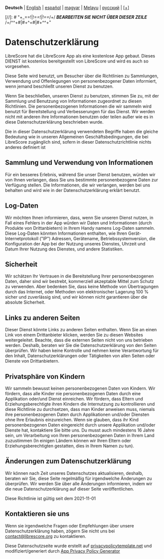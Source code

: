 <div dir="ltr" align="left">

‎**Deutsch** | ‎[English](/docs/en/PRIVACY-POLICY.md) | ‎[español](/docs/es/POLÍTICA-DE-PRIVACIDAD.md) | ‎[magyar](/docs/hu/ADATVÉDELMI-IRÁNYELVEK.md) | ‎[Melayu](/docs/ms/DASAR-PRIVASI.md) | ‎[русский](/docs/ru/ПОЛИТИКА-КОНФИДЕНЦИАЛЬНОСТИ.md) | ‎[[+]](https://weblate.librescore.org/projects/librescore/docs)

[//]: # "\+\_==!|!=_=!|!==_/+/ ***BEARBEITEN SIE NICHT ÜBER DIESER ZEILE*** /+/^^+#|#+^+#|#+^^\+\"

# Datenschutzerklärung

LibreScore hat die LibreScore App als eine kostenlose App gebaut. Dieses DIENST ist kostenlos bereitgestellt von LibreScore und wird es auch so vorgesehen.

Diese Seite wird benutzt, um Besucher über die Richtlinien zu Sammlungen, Verwendung und Offenlegungen von personenbezogener Daten informiert, wenn jemand beschließt unseren Dienst zu benutzen.

Wenn Sie beschließen, unseren Dienst zu benutzen, stimmen Sie zu, mit der Sammlung und Benutzung von Informationen zugeordnet zu diesen Richtlinien. Die personenbezogenen Informationen die wir sammeln wird benutzt für Bereitstellung und Verbesserungen für das Dienst. Wir werden nicht mit anderen ihre Informationen benutzen oder teilen außer wie es in diese Datenschutzerklärung beschrieben wurde.

Die in dieser Datenschutzerklärung verwendeten Begriffe haben die gleiche Bedeutung wie in unseren Allgemeinen Geschäftsbedingungen, die bei LibreScore zugänglich sind, sofern in dieser Datenschutzrichtlinie nichts anderes definiert ist

## Sammlung und Verwendung von Informationen

Für ein besseres Erlebnis, während Sie unser Dienst benutzen, würden wir von Ihnen verlangen, dass Sie uns bestimmte personenbezogene Daten zur Verfügung stellen. Die Informationen, die wir verlangen, werden bei uns behalten und wird wie in der Datenschutzerklärung erklärt benutzt.

## Log-Daten

Wir möchten Ihnen informieren, dass, wenn Sie unseren Dienst nutzen, in Fall eines Fehlers in der App würden wir Daten und Informationen (durch Produkte von Drittanbietern) in Ihrem Handy namens Log-Daten sammeln. Diese Log-Daten könnten Informationen enthalten, wie Ihren Gerät-Internetprotokoll (\"IP\") Adressen, Gerätename, Betriebssystemversion, die Konfiguration der App bei der Nutzung unseres Dienstes, Uhrzeit und Datum Ihrer Nutzung des Dienstes, und andere Statistiken.

## Sicherheit

Wir schätzen Ihr Vertrauen in die Bereitstellung Ihrer personenbezogenen Daten, daher sind wir bestrebt, kommerziell akzeptable Mittel zum Schutz zu verwenden. Aber bedenken Sie, dass keine Methode von Übertragungen durch das Internet, oder Methoden von elektronischer Lagerung 100 % sicher und zuverlässig sind, und wir können nicht garantieren über die absolute Sicherheit.

## Links zu anderen Seiten

Dieser Dienst könnte Links zu anderen Seiten enthalten. Wenn Sie an einen Link von einem Drittanbieter klicken, werden Sie zu diesen Websites weitergeleitet. Beachte, dass die externen Seiten nicht von uns betrieben werden. Deshalb, beraten wir Sie die Datenschutzerklärung von den Seiten überprüfen. Wir haben keine Kontrolle und nehmen keine Verantwortung für den Inhalt, Datenschutzerklärungen oder Tätigkeiten von allen Seiten oder Dienste von Drittanbietern.

## Privatsphäre von Kindern

Wir sammeln bewusst keinen personenbezogenen Daten von Kindern. Wir fördern, dass alle Kinder nie personenbezogenen Daten durch eine Applikation oder/und Dienst einreichen. Wir fördern, dass Eltern und Erziehungsberechtigte ihren Kindern die Internutzung zu kontrollieren und diese Richtlinie zu durchsetzen, dass man Kinder anweisen muss, niemals ihre personenbezogenen Daten durch Applikationen und/oder Diensten ohne Ihre Erlaubnis einzureichen. Wenn sie glauben, dass ihr Kind personenbezogenen Daten eingereicht durch unsere Applikation und/oder Dienste hat, kontaktiere Sie bitte uns. Du musst auch mindestens 16 Jahre sein, um Verarbeitung von Ihren personenbezogenen Daten in Ihrem Land zuzustimmen (In einigen Ländern können wir Ihren Eltern oder Erziehungsberechtigten gestatten, dies in Ihrem Namen zu tun).

## Änderungen zum Datenschutzerklärung

Wir können nach Zeit unseres Datenschutzes aktualisieren, deshalb, beraten wir Sie, diese Seite regelmäßig für irgendwelche Änderungen zu überprüfen. Wir werden Sie über alle Änderungen informieren, indem wir die neue Datenschutzerklärung auf dieser Seite veröffentlichen.

Diese Richtlinie ist gültig seit dem 2021-11-01

## Kontaktieren sie uns

Wenn sie irgendwelche Fragen oder Empfehlungen über unsere Datenschutzerklärung haben, zögern Sie nicht uns bei [contact@librescore.org](mailto:contact@librescore.org) zu kontaktieren.

Diese Datenschutzseite wurde erstellt auf [privacypolicytemplate.net](https://privacypolicytemplate.net) und modifiziert/generiert durch [App Privacy Policy Generator](https://app-privacy-policy-generator.nisrulz.com)
